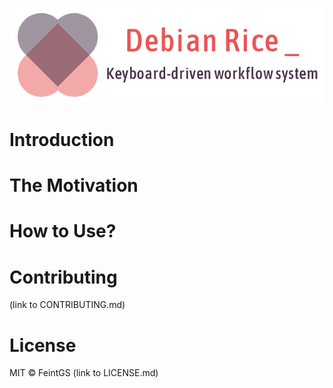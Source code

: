 ![Project logo](rice_logo.png)

# Introduction

# The Motivation

# How to Use?

# Contributing
(link to CONTRIBUTING.md)

# License
MIT © FeintGS (link to LICENSE.md)
